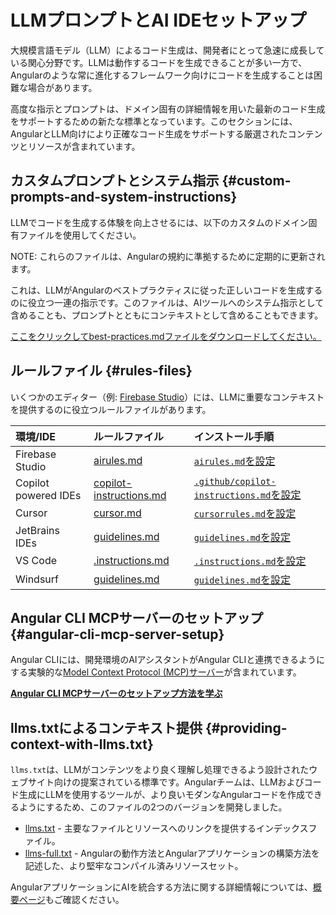 # LLMプロンプトとAI IDEセットアップ
大規模言語モデル（LLM）によるコード生成は、開発者にとって急速に成長している関心分野です。LLMは動作するコードを生成できることが多い一方で、Angularのような常に進化するフレームワーク向けにコードを生成することは困難な場合があります。

高度な指示とプロンプトは、ドメイン固有の詳細情報を用いた最新のコード生成をサポートするための新たな標準となっています。このセクションには、AngularとLLM向けにより正確なコード生成をサポートする厳選されたコンテンツとリソースが含まれています。

## カスタムプロンプトとシステム指示 {#custom-prompts-and-system-instructions}
LLMでコードを生成する体験を向上させるには、以下のカスタムのドメイン固有ファイルを使用してください。

NOTE: これらのファイルは、Angularの規約に準拠するために定期的に更新されます。

これは、LLMがAngularのベストプラクティスに従った正しいコードを生成するのに役立つ一連の指示です。このファイルは、AIツールへのシステム指示として含めることも、プロンプトとともにコンテキストとして含めることもできます。

<docs-code language="md" path="adev/src/context/best-practices.md" class="compact"/>

<a download href="/assets/context/best-practices.md" target="_blank">ここをクリックしてbest-practices.mdファイルをダウンロードしてください。</a>

## ルールファイル {#rules-files}
いくつかのエディター（例: <a href="https://studio.firebase.google.com?utm_source=adev&utm_medium=website&utm_campaign=BUILD_WITH_AI_ANGULAR&utm_term=angular_devrel&utm_content=build_with_ai_angular_firebase_studio">Firebase Studio</a>）には、LLMに重要なコンテキストを提供するのに役立つルールファイルがあります。

| 環境/IDE        | ルールファイル                                                  | インストール手順                                                                                                 |
|:----------------|:----------------------------------------------------------------|:-----------------------------------------------------------------------------------------------------------------------|
| Firebase Studio | <a download href="/assets/context/airules.md" target="_blank">airules.md</a>    | <a href="https://firebase.google.com/docs/studio/set-up-gemini#custom-instructions">`airules.md`を設定</a>         |
| Copilot powered IDEs | <a download="copilot-instructions.md" href="/assets/context/guidelines.md" target="_blank">copilot-instructions.md</a>  | <a href="https://code.visualstudio.com/docs/copilot/copilot-customization#_custom-instructions" target="_blank">`.github/copilot-instructions.md`を設定</a> |
| Cursor          | <a download href="/assets/context/angular-20.mdc" target="_blank">cursor.md</a> | <a href="https://docs.cursor.com/context/rules" target="_blank">`cursorrules.md`を設定</a>                         |
| JetBrains IDEs  | <a download href="/assets/context/guidelines.md" target="_blank">guidelines.md</a>  | <a href="https://www.jetbrains.com/help/junie/customize-guidelines.html" target="_blank">`guidelines.md`を設定</a> |
| VS Code | <a download=".instructions.md" href="/assets/context/guidelines.md" target="_blank">.instructions.md</a>  | <a href="https://code.visualstudio.com/docs/copilot/copilot-customization#_custom-instructions" target="_blank">`.instructions.md`を設定</a> |
| Windsurf | <a download href="/assets/context/guidelines.md" target="_blank">guidelines.md</a>  | <a href="https://docs.windsurf.com/windsurf/cascade/memories#rules" target="_blank">`guidelines.md`を設定</a> |

## Angular CLI MCPサーバーのセットアップ {#angular-cli-mcp-server-setup}
Angular CLIには、開発環境のAIアシスタントがAngular CLIと連携できるようにする実験的な[Model Context Protocol (MCP)サーバー](https://modelcontextprotocol.io/)が含まれています。

[**Angular CLI MCPサーバーのセットアップ方法を学ぶ**](/ai/mcp)

## llms.txtによるコンテキスト提供 {#providing-context-with-llms.txt}
`llms.txt`は、LLMがコンテンツをより良く理解し処理できるよう設計されたウェブサイト向けの提案されている標準です。Angularチームは、LLMおよびコード生成にLLMを使用するツールが、より良いモダンなAngularコードを作成できるようにするため、このファイルの2つのバージョンを開発しました。


* <a href="/llms.txt" target="_blank">llms.txt</a> - 主要なファイルとリソースへのリンクを提供するインデックスファイル。
* <a href="/context/llm-files/llms-full.txt" target="_blank">llms-full.txt</a> - Angularの動作方法とAngularアプリケーションの構築方法を記述した、より堅牢なコンパイル済みリソースセット。

AngularアプリケーションにAIを統合する方法に関する詳細情報については、[概要ページ](/ai)もご確認ください。
